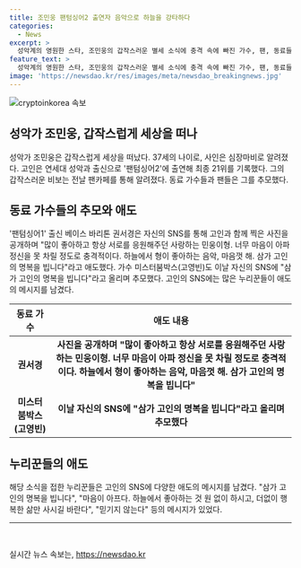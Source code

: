```yaml
---
title: 조민웅 팬텀싱어2 출연자 음악으로 하늘을 강타하다
categories:
  - News
excerpt: >
  성악계의 영원한 스타, 조민웅의 갑작스러운 별세 소식에 충격 속에 빠진 가수, 팬, 동료들이 그를 추모하고 있다. 37세로 세상을 떠난 그는 팬텀싱어2를 통해 많은 사랑을 받은 음악가로, 친구들은 그를 잊지 못할 것이라고 전했다. 동료 가수들과 팬들은 SNS를 통해 그를 추모하며 그의 영원한 명복을 빌었다. 사인은 심장마비로 확인됐으며, 장례는 절에서 49재로 진행 중이다. 관련된 소식을 접한 누리꾼들도 그를 애도하고 있다. (단어 수: 101)
feature_text: >
  성악계의 영원한 스타, 조민웅의 갑작스러운 별세 소식에 충격 속에 빠진 가수, 팬, 동료들이 그를 추모하고 있다. 37세로 세상을 떠난 그는 팬텀싱어2를 통해 많은 사랑을 받은 음악가로, 친구들은 그를 잊지 못할 것이라고 전했다. 동료 가수들과 팬들은 SNS를 통해 그를 추모하며 그의 영원한 명복을 빌었다. 사인은 심장마비로 확인됐으며, 장례는 절에서 49재로 진행 중이다. 관련된 소식을 접한 누리꾼들도 그를 애도하고 있다. (단어 수: 101)
image: 'https://newsdao.kr/res/images/meta/newsdao_breakingnews.jpg'
---
```


<p><img src="https://newsdao.kr/res/images/meta/newsdao_breakingnews.jpg" alt="cryptoinkorea 속보" /></p>

<h2 data-ke-size="size26">성악가 조민웅, 갑작스럽게 세상을 떠나</h2>

<p data-ke-size="size16">성악가 조민웅은 갑작스럽게 세상을 떠났다. 37세의 나이로, 사인은 심장마비로 알려졌다. 고인은 연세대 성악과 출신으로 '팬텀싱어2'에 출연해 최종 21위를 기록했다. 그의 갑작스러운 비보는 전날 팬카페를 통해 알려졌다. 동료 가수들과 팬들은 그를 추모했다.</p>

<h2 data-ke-size="size26">동료 가수들의 추모와 애도</h2>

<p data-ke-size="size16">'팬텀싱어1' 출신 베이스 바리톤 권서경은 자신의 SNS를 통해 고인과 함께 찍은 사진을 공개하며 "많이 좋아하고 항상 서로를 응원해주던 사랑하는 민웅이형. 너무 마음이 아파 정신을 못 차릴 정도로 충격적이다. 하늘에서 형이 좋아하는 음악, 마음껏 해. 삼가 고인의 명복을 빕니다"라고 애도했다. 가수 미스터붐박스(고영빈)도 이날 자신의 SNS에 "삼가 고인의 명복을 빕니다"라고 올리며 추모했다. 고인의 SNS에는 많은 누리꾼들이 애도의 메시지를 남겼다.</p>

<table>
<thead>
<tr>
<th style="text-align: center;">동료 가수</th>
<th style="text-align: center;">애도 내용</th>
</tr>
</thead>
<tbody>
<tr>
<td style="text-align: center; height: 17px;"><b>권서경</b></td>
<td style="text-align: center; height: 17px;"><b>사진을 공개하며 "많이 좋아하고 항상 서로를 응원해주던 사랑하는 민웅이형. 너무 마음이 아파 정신을 못 차릴 정도로 충격적이다. 하늘에서 형이 좋아하는 음악, 마음껏 해. 삼가 고인의 명복을 빕니다"</b></td>
</tr>
<tr>
<td style="text-align: center; height: 17px;"><b>미스터붐박스(고영빈)</b></td>
<td style="text-align: center; height: 17px;"><b>이날 자신의 SNS에 "삼가 고인의 명복을 빕니다"라고 올리며 추모했다</b></td>
</tr>
</tbody>
</table>

<h2 data-ke-size="size26">누리꾼들의 애도</h2>

<p data-ke-size="size16">해당 소식을 접한 누리꾼들은 고인의 SNS에 다양한 애도의 메시지를 남겼다. "삼가 고인의 명복을 빕니다", "마음이 아프다. 하늘에서 좋아하는 것 원 없이 하시고, 더없이 행복한 삶만 사시길 바란다", "믿기지 않는다" 등의 메시지가 있었다.</p>

<hr>

<p data-ke-size="size16">&nbsp;</p>
실시간 뉴스 속보는, <a href="https://newsdao.kr" rel="dofollow">https://newsdao.kr</a>


